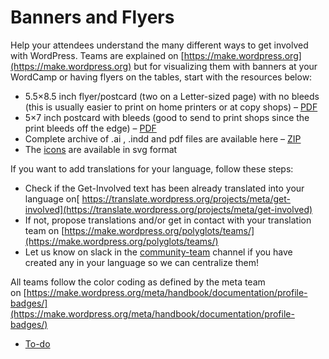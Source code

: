 # Banners and Flyers

Help your attendees understand the many different ways to get involved with WordPress. Teams are explained on [https://make.wordpress.org](https://make.wordpress.org) but for visualizing them with banners at your WordCamp or having flyers on the tables, start with the resources below:

*   5.5×8.5 inch flyer/postcard (two on a Letter-sized page) with no bleeds (this is usually easier to print on home printers or at copy shops) – [PDF](https://make.wordpress.org/community/files/2018/03/WordPress-GetInvolved-2up.pdf)
*   5×7 inch postcard with bleeds (good to send to print shops since the print bleeds off the edge) – [PDF](https://make.wordpress.org/community/files/2017/09/WordPress-GetInvolved-5x7-PRINT.pdf)
*   Complete archive of .ai , .indd and pdf files are available here – [ZIP](https://make.wordpress.org/community/files/2017/09/get-involved-source-files-1.zip)
*   The [icons](https://make.wordpress.org/community/files/2017/09/get-involved-icons.zip) are available in svg format

If you want to add translations for your language, follow these steps:

*   Check if the Get-Involved text has been already translated into your language on[ https://translate.wordpress.org/projects/meta/get-involved](https://translate.wordpress.org/projects/meta/get-involved)
*   If not, propose translations and/or get in contact with your translation team on [https://make.wordpress.org/polyglots/teams/](https://make.wordpress.org/polyglots/teams/)
*   Let us know on slack in the [community-team](https://wordpress.slack.com/messages/community-team) channel if you have created any in your language so we can centralize them!

All teams follow the color coding as defined by the meta team on [https://make.wordpress.org/meta/handbook/documentation/profile-badges/](https://make.wordpress.org/meta/handbook/documentation/profile-badges/)

*   [To-do](# "To-do")